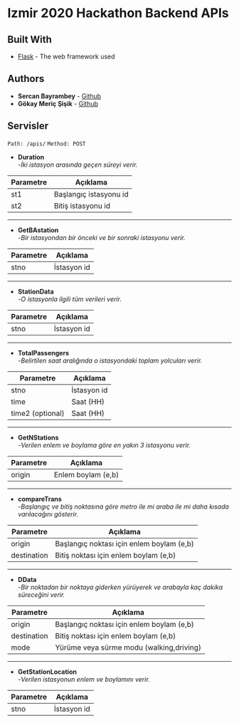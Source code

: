 # Izmir 2020 Hackathon Backend APIs





## Built With

* [Flask](https://palletsprojects.com/p/flask/) - The web framework used



## Authors

* **Sercan Bayrambey** - [Github](https://github.com/sercanbayrambeyy)
* **Gökay Meriç Şişik** - [Github](https://github.com/tassattir)


## Servisler
`Path: /apis/`
`Method: POST`

 - **Duration**<br>
 -*İki istasyon arasında geçen süreyi verir.*

| Parametre  |  Açıklama |
| ------------ | ------------ |
| st1  |  Başlangıç istasyonu id |
| st2  |  Bitiş istasyonu id  |

------------


 - **GetBAstation**<br>
	-*Bir istasyondan bir önceki ve bir sonraki istasyonu verir.*

| Parametre  |  Açıklama |
| ------------ | ------------ |
| stno  |  İstasyon id  |
------------


 - **StationData**<br>
	-*O istasyonla ilgili tüm verileri verir.*

| Parametre  |  Açıklama |
| ------------ | ------------ |
| stno  |  İstasyon id  |
------------


 - **TotalPassengers**<br>
	-*Belirtilen saat aralığında o istasyondaki toplam yolcuları verir.*

| Parametre  |  Açıklama |
| ------------ | ------------ |
| stno  |  İstasyon id  |
| time  |  Saat (HH)  |
| time2 (optional)  |  Saat (HH)  |
------------


 - **GetNStations**<br>
	-*Verilen enlem ve boylama göre en yakın 3 istasyonu verir.*

| Parametre  |  Açıklama |
| ------------ | ------------ |
| origin  |  Enlem boylam (e,b)  |
------------

 - **compareTrans**<br>
	-*Başlangıç ve bitiş noktasına göre metro ile mi araba ile mi daha kısada varılacağını gösterir.*

| Parametre  |  Açıklama |
| ------------ | ------------ |
| origin  |  Başlangıç noktası için enlem boylam (e,b)  |
| destination  |  Bitiş noktası için enlem boylam (e,b)  |
------------

 - **DData**<br>
	-*Bir noktadan bir noktaya giderken yürüyerek ve arabayla kaç dakika süreceğini verir.*

| Parametre  |  Açıklama |
| ------------ | ------------ |
| origin  |  Başlangıç noktası için enlem boylam (e,b)  |
| destination  |  Bitiş noktası için enlem boylam (e,b)  |
| mode  |  Yürüme veya sürme modu (walking,driving)  |
------------

 - **GetStationLocation**<br>
	-*Verilen istasyonun enlem ve boylamını verir.*

| Parametre  |  Açıklama |
| ------------ | ------------ |
| stno  |  İstasyon id  |

